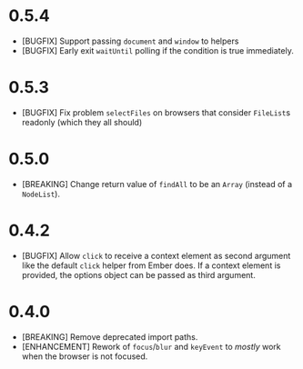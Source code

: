 # 0.5.4
- [BUGFIX] Support passing `document` and `window` to helpers
- [BUGFIX] Early exit `waitUntil` polling if the condition is true immediately.

# 0.5.3
- [BUGFIX] Fix problem `selectFiles` on browsers that consider `FileList`s readonly (which they all should)

# 0.5.0
- [BREAKING] Change return value of `findAll` to be an `Array` (instead of a `NodeList`).

# 0.4.2
-  [BUGFIX] Allow `click` to receive a context element as second argument like the
   default `click` helper from Ember does. If a context element is provided, the options object can be passed as third argument.
# 0.4.0
- [BREAKING] Remove deprecated import paths.
- [ENHANCEMENT] Rework of `focus`/`blur` and `keyEvent` to _mostly_ work when the browser is not
  focused.
